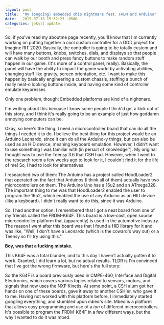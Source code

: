```yaml
---
layout: post
title:  "My (ongoing) embedded chip nightmare feat. FRDM and Arduino"
date:   2019-07-18 15:32:23 -0500
categories: jekyll update
---
```


So, if you've read my aboutme page recently, you'll know that I'm currently working on putting together a cool custom controller for a GDD project for Imagine RIT 2020. Basically, the controller is going to be totally custom and will have many buttons, knobs, switches, dials, and displays so that people can walk by our booth and press fancy buttons to make random stuff happen in our game. (It's more of a control panel, really). Basically, the panel will have the ability to impact the game world by activating abilities, changing stuff like gravity, screen orientation, etc. I want to make this happen by basically engineering a custom chassis, stuffing a bunch of really neat-o looking buttons inside, and having some kind of controller emulate keypresses

Only one problem, though: Embedded platforms are kind of a nightmare.

I'm writing about this becuase I know some people I think'd get a kick out of this story, and I think it's really going to be an example of just how goddamn annoying computers can be.

Okay, so here's the thing. I need a microcontroller board that can do all the things I needed it to do. I believe the best thing for this project would be an Arduino Leonardo, since it can do all the Arduino-y things, but can also be used as an HID device, meaning keyboard emulation. However, I didn't want to use something I was familiar with (in persuit of knowledge™). My original thought was to use the Teensy 3.6 that CSH had. However, when I went to the research room a few weeks ago to look for it, I couldn't find it for the life of me! So, I had to look for alternatives.

I researched two of them: The Arduino has a project called HoodLoader2 that operated on the fact that Arduinos (I think all of them) actually have two microcontrollers on them. The Arduino Uno has a 16u2 and an ATmega328. The important thing to me was that HoodLoader2 enabled the user to program the 16u2, which enabled the use of any Arduino as an HID device (like a keyboard). I didn't really want to do this, since it was Arduino.

So, I had another option: I remembered that I got a neat board from one of my friends called the FRDM-K64F. This board is a low-cost, open source microcontroller platform that (apparently) is used in the automotive industry. The reason I went after this board was that I found a HID library for it and was like, "Well, I don't have a Leonardo (which is the coward's way out) or a Teensy so I'll try using this."

**Boy, was that a fucking mistake.**

This K64F was a total blunder, and to this day I haven't actually gotten it to work. Granted, I did learn a lot, but no actual results. TLDR is I'm convinced that I've got the wrong firmware, but here's the full story:

So the K64F is a board previously used in CMPE-460, Interface and Digital Electronics, which covers various topics related to sensors, motors, and signals that now uses the NXP Kinetis. At some point, a CSH alum got her hands on one of these boards, gave it away to another CSH'er, who gave it to me. Having not worked with this platform before, I immediately started googling everything, and stumbled upon mbed's site. Mbed is a platform that allows easy programming and use of a _ton_ of different microcontrollers. It's possible to program the FRDM-K64F in a few different ways, but the way I wanted to do it was mbed.